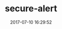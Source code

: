 ---
title: secure-alert
date: 2017-07-10 16:29:52
tags:
projectName: Secure Alert
projectLink: http://www.videosprout.com/video?id=d75e2f34-c253-4de3-bc31-225d305433e6
coverImage: img/thumbnails/4.jpg
projectCategory: Video
technologyUsed:
- HTML5
- CSS3
- JavaScript
- AngularJS
- BootStrap
- Restful API
- SASS
- Gulp
---